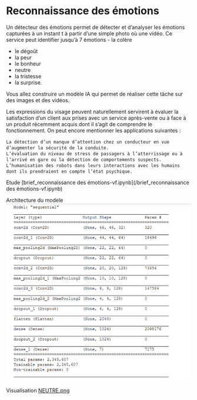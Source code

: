 # Reconnaissance des émotions


Un détecteur des émotions permet de détecter et d’analyser les émotions capturées à un instant t à partir d’une simple photo où une vidéo. Ce service peut identifier jusqu’à 7 émotions - la colère
- le dégoût
- la peur
- le bonheur
- neutre
- la tristesse
- la surprise. 

Vous allez construire un modèle IA qui permet de réaliser cette tâche sur des images et des vidéos.

Les expressions du visage peuvent naturellement servirent à évaluer la satisfaction d’un client aux prises avec un service après-vente ou à face à un produit récemment acquis dont il s’agit de comprendre le fonctionnement. On peut encore mentionner les applications suivantes :

    La détection d’un manque d’attention chez un conducteur en vue d’augmenter la sécurité de la conduite.
    L’évaluation du niveau de stress de passagers à l’atterrissage ou à l’arrivé en gare ou la détection de comportements suspects.
    L’humanisation des robots dans leurs interactions avec les humains dont ils prendraient en compte l’état psychique.

Etude 
[brief_reconnaissance des émotions-vf.ipynb](/brief_reconnaissance des émotions-vf.ipynb)


Architecture du modele
![image](architecturedumodel.png)




Visualisation
[NEUTRE.png](NEUTRE.png)

